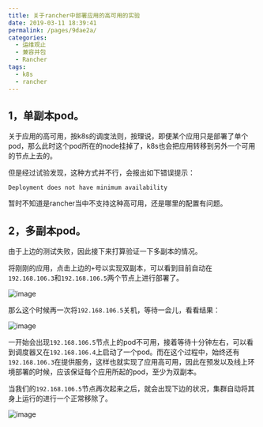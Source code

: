 ```yaml
---
title: 关于rancher中部署应用的高可用的实验
date: 2019-03-11 18:39:41
permalink: /pages/9dae2a/
categories:
  - 运维观止
  - 兼容并包
  - Rancher
tags:
  - k8s
  - rancher
---
```


## 1，单副本pod。

关于应用的高可用，按k8s的调度法则，按理说，即便某个应用只是部署了单个pod，那么此时这个pod所在的node挂掉了，k8s也会把应用转移到另外一个可用的节点上去的。

但是经过试验发现，这种方式并不行，会报出如下错误提示：

```
Deployment does not have minimum availability
```

暂时不知道是rancher当中不支持这种高可用，还是哪里的配置有问题。

## 2，多副本pod。

由于上边的测试失败，因此接下来打算验证一下多副本的情况。

将刚刚的应用，点击上边的`+`号以实现双副本，可以看到目前自动在`192.168.106.3`和`192.168.106.5`两个节点上进行部署了。

![image](https://tvax4.sinaimg.cn/large/008k1Yt0ly1grx0v5th8gj31950g9tko.jpg)

那么这个时候再一次将`192.168.106.5`关机，等待一会儿，看看结果：

![image](https://tvax3.sinaimg.cn/large/008k1Yt0ly1grx0vca46nj31940ko17h.jpg)

一开始会出现`192.168.106.5`节点上的pod不可用，接着等待十分钟左右，可以看到调度器又在`192.168.106.4`上启动了一个pod。而在这个过程中，始终还有`192.168.106.3`在提供服务，这样也就实现了应用高可用，因此在预发以及线上环境部署的时候，应该保证每个应用所起的pod，至少为双副本。

当我们的`192.168.106.5`节点再次起来之后，就会出现下边的状况，集群自动将其身上运行的进行一个正常移除了。

![image](https://tva4.sinaimg.cn/large/008k1Yt0ly1grx0vp1m0uj31910kgdu1.jpg)
